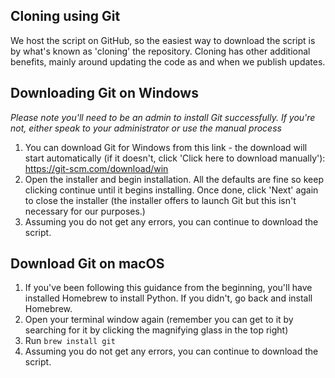## Cloning using Git

We host the script on GitHub, so the easiest way to download the script is by what's known as 'cloning' the repository. Cloning has other additional benefits, mainly around updating the code as and when we publish updates.

## Downloading Git on Windows

_Please note you'll need to be an admin to install Git successfully. If you're not, either speak to your administrator or use the manual process_

1. You can download Git for Windows from this link - the download will start automatically (if it doesn't, click 'Click here to download manually'): https://git-scm.com/download/win
2. Open the installer and begin installation. All the defaults are fine so keep clicking continue until it begins installing. Once done, click 'Next' again to close the installer (the installer offers to launch Git but this isn't necessary for our purposes.)
4. Assuming you do not get any errors, you can continue to download the script. 

## Download Git on macOS
1. If you've been following this guidance from the beginning, you'll have installed Homebrew to install Python. If you didn't, go back and install Homebrew. 
2. Open your terminal window again (remember you can get to it by searching for it by clicking the magnifying glass in the top right)
3. Run `brew install git`
4. Assuming you do not get any errors, you can continue to download the script. 
